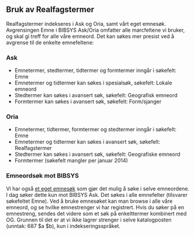 ## Bruk av Realfagstermer

Realfagstermer indekseres i Ask og Oria, samt vårt eget emnesøk. Avgrensingen Emne i BIBSYS Ask/Oria omfatter alle marcfeltene vi bruker, og skal gi treff for alle våre emneord. Det kan søkes mer presist ved å avgrense til de enkelte emnefeltene: 

### Ask 

* Emnetermer, stedtermer, tidtermer og formtermer inngår i søkefelt: Emne
* Emnetermer og tidtermer kan søkes i spesialsøk, søkefelt: Lokale emneord
* Stedtermer kan søkes i avansert søk, søkefelt: Geografisk emneord
* Formtermer kan søkes i avansert søk, søkefelt: Form/sjanger

### Oria 

* Emnetermer, tidtermer, formtermer og stedtermer inngår i søkefelt: Emne
* Emnetermer og tidtermer kan søkes i avansert søk, søkefelt: Realfagstermer
* Stedtermer kan søkes i avansert søk, søkefelt: Geografiske emneord
* Formtermer (søkefelt mangler per januar 2014)

### Emneordsøk mot BIBSYS

Vi har også [et eget emnesøk](http://app.uio.no/ub/emnesok/?id=UREAL) som gjør det mulig å søke i selve emneordene. I dag søker dette kun mot BIBSYS Ask. Det søkes i alle emnefelter (tilsvarer søkefeltet Emne). Ved å bruke emnesøket kan man browse i alle våre emneord, og se hvilke emnestrenger vi har registrert. Hvis du søker på en emnestreng, sendes det videre som et søk på enkelttermer kombinert med OG. Grunnen til det er at vi ikke lagrer strenger i selve katalogposten (unntak: 687 $a $b), kun i indekseringsspråket.
